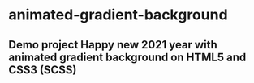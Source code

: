# animated-gradient-background
## Demo project Happy new 2021 year with animated gradient background on HTML5 and CSS3 (SCSS)
